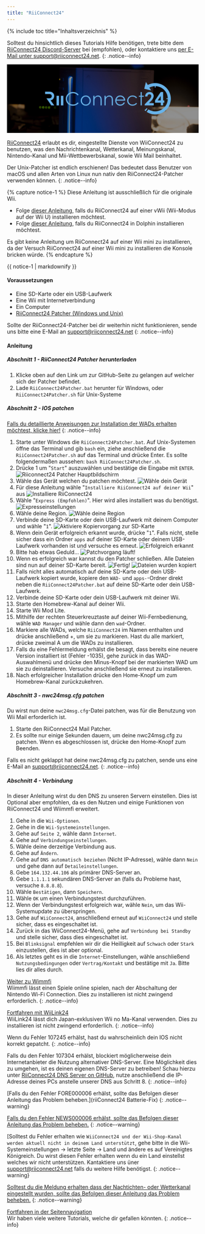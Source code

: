 ```yaml
---
title: "RiiConnect24"
---
```


{% include toc title="Inhaltsverzeichnis" %}

Solltest du hinsichtlich dieses Tutorials Hilfe benötigen, trete bitte dem [RiiConnect24 Discord-Server](https://discord.gg/rc24) bei (empfohlen), oder kontaktiere uns [per E-Mail unter support@riiconnect24.net](mailto:support@riiconnect24.net).
{: .notice--info}

![RiiConnect24-Logo](/images/WiiRC24Logo.jpg)

[RiiConnect24](https://rc24.xyz/) erlaubt es dir, eingestellte Dienste von WiiConnect24 zu benutzen, was den Nachrichtenkanal, Wetterkanal, Meinungskanal, Nintendo-Kanal und Mii-Wettbewerbskanal, sowie Wii Mail beinhaltet.

Der Unix-Patcher ist endlich erschienen! Das bedeutet dass Benutzer von macOS und allen Arten von Linux nun nativ den RiiConnect24-Patcher verwenden können.
{: .notice--info}

{% capture notice-1 %}
Diese Anleitung ist aus­schließ­lich für die originale Wii.

- Folge [dieser Anleitung](riiconnect24-vwii), falls du RiiConnect24 auf einer vWii (Wii-Modus auf der Wii U) installieren möchtest.
- Folge [dieser Anleitung](riiconnect24-dolphin), falls du RiiConnect24 in Dolphin installieren möchtest.

Es gibt keine Anleitung um RiiConnect24 auf einer Wii mini zu installieren, da der Versuch RiiConnect24 auf einer Wii mini zu installieren die Konsole bricken würde.
{% endcapture %}

<div class="notice--warning">{{ notice-1 | markdownify }}</div>

#### Voraussetzungen

* Eine SD-Karte oder ein USB-Laufwerk
* Eine Wii mit Internetverbindung
* Ein Computer
* [RiiConnect24 Patcher (Windows und Unix)](https://github.com/RiiConnect24/RiiConnect24-Patcher/releases)

Sollte der RiiConnect24-Patcher bei dir weiterhin nicht funktionieren, sende uns bitte eine E-Mail an support@riiconnect24.net
{: .notice--info}

#### Anleitung

##### Abschnitt 1 - RiiConnect24 Patcher herunterladen

1. Klicke oben auf den Link um zur GitHub-Seite zu gelangen auf welcher sich der Patcher befindet.
2. Lade `RiiConnect24Patcher.bat` herunter für Windows, oder `RiiConnect24Patcher.sh` für Unix-Systeme

##### Abschnitt 2 - IOS patchen

[Falls du detaillierte Anweisungen zur Installation der WADs erhalten möchtest, klicke hier!](wiimodlite)
{: .notice--info}

1. Starte unter Windows die `RiiConnect24Patcher.bat`. Auf Unix-Systemen öffne das Terminal und gib `bash` ein, ziehe anschließend die `RiiConnect24Patcher.sh` auf das Terminal und drücke Enter. Es sollte folgendermaßen aussehen: `bash RiiConnect24Patcher.sh`.
2. Drücke 1 um "`Start`" auszuwählen und bestätige die Eingabe mit `ENTER`. ![Riiconnect24 Patcher Hauptbildschirm](/images/RC24_Patcher/1.PNG)
3. Wähle das Gerät welchen du patchen möchtest. ![Wähle dein Gerät](/images/RC24_Patcher/2.PNG)
4. Für diese Anleitung wähle "`Installiere RiiConnect24 auf deiner Wii`" aus ![Installiere RiiConnect24](/images/RC24_Patcher/3.PNG)
5. Wähle "`Express (Empfohlen)`". Hier wird alles installiert was du benötigst. ![Expresseinstellungen](/images/RC24_Patcher/4.PNG)
6. Wähle deine Region. ![Wähle deine Region](/images/RC24_Patcher/5.PNG)
7. Verbinde deine SD-Karte oder dein USB-Laufwerk mit deinem Computer und wähle "`1`". ![Aktiviere Kopiervorgang zur SD-Karte](/images/RC24_Patcher/6.PNG)
8. Wenn dein Gerät erfolgreich erkannt wurde, drücke "`1`". Falls nicht, stelle sicher dass ein Ordner `apps` auf deiner SD-Karte oder deinem USB-Laufwerk vorhanden ist und versuche es erneut. ![Erfolgreich erkannt](/images/RC24_Patcher/7.PNG)
9. Bitte hab etwas Geduld... ![Patchvorgang läuft!](/images/RC24_Patcher/8.PNG)
10. Wenn es erfolgreich war kannst du den Patcher schließen. Alle Dateien sind nun auf deiner SD-Karte bereit. ![Fertig!](/images/RC24_Patcher/9.PNG) ![Dateien wurden kopiert](/images/RC24_Patcher/10.PNG)
11. Falls nicht alles automatisch auf deine SD-Karte oder dein USB-Laufwerk kopiert wurde, kopiere den `WAD-` und `apps-`-Ordner direkt neben die `RiiConnect24Patcher.bat` auf deine SD-Karte oder dein USB-Laufwerk.
12. Verbinde deine SD-Karte oder dein USB-Laufwerk mit deiner Wii.
13. Starte den Homebrew-Kanal auf deiner Wii.
14. Starte Wii Mod Lite.
15. Mithilfe der rechten Steuerkreuztaste auf deiner Wii-Fernbedienung, wähle `WAD Manager` und wähle dann den `wad`-Ordner.
16. Markiere alle WADs, welche `RiiConnect24` im Namen enthalten und drücke anschließend +, um sie zu markieren. Hast du alle markiert, drücke zweimal A um die WADs zu installieren.
17. Falls du eine Fehlermeldung erhälst die besagt, dass bereits eine neuere Version installiert ist (Fehler -1035), gehe zurück in das WAD-Auswahlmenü und drücke den Minus-Knopf bei der markierten WAD um sie zu deinstallieren. Versuche anschließend sie erneut zu installieren.
18. Nach erfolgreicher Installation drücke den Home-Knopf um zum Homebrew-Kanal zurückzukehren.

##### Abschnitt 3 - nwc24msg.cfg patchen

Du wirst nun deine `nwc24msg.cfg`-Datei patchen, was für die Benutzung von Wii Mail erforderlich ist.

1. Starte den RiiConnect24 Mail Patcher.
2. Es sollte nur einige Sekunden dauern, um deine nwc24msg.cfg zu patchen. Wenn es abgeschlossen ist, drücke den Home-Knopf zum Beenden.

Falls es nicht geklappt hat deine nwc24msg.cfg zu patchen, sende uns eine E-Mail an [support@riiconnect24.net](mailto:support@riiconnect24.net).
{: .notice--info}

##### Abschnitt 4 - Verbindung

In dieser Anleitung wirst du den DNS zu unseren Servern einstellen. Dies ist Optional aber empfohlen, da es den Nutzen und einige Funktionen von RiiConnect24 und Wiimmfi erweitert.

1. Gehe in die `Wii-Optionen`.
2. Gehe in die `Wii-Systemeinstellungen`.
3. Gehe auf `Seite 2`, wähle dann `Internet`.
4. Gehe auf `Verbindungseinstellungen`.
5. Wähle deine derzeitige Verbindung aus.
6. Gehe auf `Ändern`.
7. Gehe auf `DNS automatisch beziehen` (Nicht IP-Adresse), wähle dann `Nein` und gehe dann auf `Detaileinstellungen`.
8. Gebe `164.132.44.106` als primärer DNS-Server an.
9. Gebe `1.1.1.1` sekundären DNS-Server an (falls du Probleme hast, versuche `8.8.8.8`).
10. Wähle `Bestätigen`, dann `Speichern`.
11. Wähle `OK` um einen Verbindungstest durchzuführen.
12. Wenn der Verbindungstest erfolgreich war, wähle `Nein`, um das Wii-Systemupdate zu überspringen.
13. Gehe auf `WiiConnect24`, anschließend erneut auf `WiiConnect24` und stelle sicher, dass es eingeschaltet ist.
14. Zurück in das WiiConnect24-Menü, gehe auf `Verbindung bei Standby` und stelle sicher, dass dies eingeschaltet ist.
15. Bei `Blinksignal` empfehlen wir dir die Heilligkeit auf `Schwach` oder `Stark` einzustellen, dies ist aber optional.
16. Als letztes geht es in die `Internet`-Einstellungen, wähle anschließend `Nutzungsbedingungen` oder `Vertrag/Kontakt` und bestätige mit `Ja`. Bitte lies dir alles durch.


[Weiter zu Wimmfi](wiimmfi)<br> Wiimmfi lässt einen Spiele online spielen, nach der Abschaltung der Nintendo Wi-Fi Connection. Dies zu installieren ist nicht zwingend erforderlich.
{: .notice--info}

[Fortfahren mit WiiLink24](wiilink24)<br> WiiLink24 lässt dich Japan-exklusiven Wii no Ma-Kanal verwenden. Dies zu installieren ist nicht zwingend erforderlich.
{: .notice--info}

Wenn du Fehler 107245 erhälst, hast du wahrscheinlich dein IOS nicht korrekt gepatcht.
{: .notice--info}

Falls du den Fehler 107304 erhälst, blockiert möglicherweise dein Internetanbieter die Nutzung alternativer DNS-Server. Eine Möglichkeit dies zu umgehen, ist es deinen eigenen DNS-Server zu betreiben! Schau hierzu unter [RiiConnect24 DNS Server on GitHub](https://github.com/RiiConnect24/DNS-Server), nutze anschließend die IP-Adresse deines PCs anstelle unserer DNS aus Schritt 8.
{: .notice--info}

[Falls du den Fehler FORE000006 erhälst, sollte das Befolgen dieser Anleitung das Problem beheben.](riiConnect24 Batterie-Fix)
{: .notice--warning}

[Falls du den Fehler NEWS000006 erhälst, sollte das Befolgen dieser Anleitung das Problem beheben.](news000006)
{: .notice--warning}

[Solltest du Fehler erhalten wie `WiiConnect24 und der Wii-Shop-Kanal werden aktuell nicht in deinem Land unterstützt`, gehe bitte in die Wii-Systemeinstellungen -> letzte Seite -> Land und ändere es auf Vereinigtes Königreich. Du wirst diesen Fehler erhalten wenn du ein Land einstellst welches wir nicht unterstützen. Kantaktiere uns üner [support@riiconnect24.net](mailto:support@riiconnect24.net) falls du weitere Hilfe benötigst.
{: .notice--warning}

[Solltest du die Meldung erhalten dass der Nachtichten- oder Wetterkanal eingestellt wurden, sollte das Befolgen dieser Anleitung das Problem beheben.](deleting-vffs)
{: .notice--warning}

[Fortfahren in der Seitennavigation](site-navigation)<br> Wir haben viele weitere Tutorials, welche dir gefallen könnten.
{: .notice--info}
